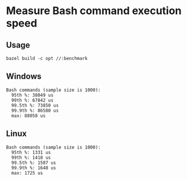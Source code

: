 # Measure Bash command execution speed

## Usage

```
bazel build -c opt //:benchmark
```

## Windows

```
Bash commands (sample size is 1000):
  95th %: 38049 us
  99th %: 67842 us
  99.5th %: 73850 us
  99.9th %: 86580 us
  max: 88058 us
```

## Linux

```
Bash commands (sample size is 1000):
  95th %: 1331 us
  99th %: 1418 us
  99.5th %: 1507 us
  99.9th %: 1648 us
  max: 1725 us
```
